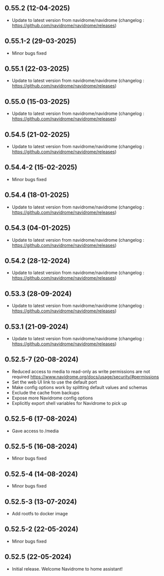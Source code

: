
## 0.55.2 (12-04-2025)
- Update to latest version from navidrome/navidrome (changelog : https://github.com/navidrome/navidrome/releases)
## 0.55.1-2 (29-03-2025)
- Minor bugs fixed

## 0.55.1 (22-03-2025)
- Update to latest version from navidrome/navidrome (changelog : https://github.com/navidrome/navidrome/releases)

## 0.55.0 (15-03-2025)
- Update to latest version from navidrome/navidrome (changelog : https://github.com/navidrome/navidrome/releases)

## 0.54.5 (21-02-2025)
- Update to latest version from navidrome/navidrome (changelog : https://github.com/navidrome/navidrome/releases)
## 0.54.4-2 (15-02-2025)
- Minor bugs fixed

## 0.54.4 (18-01-2025)
- Update to latest version from navidrome/navidrome (changelog : https://github.com/navidrome/navidrome/releases)

## 0.54.3 (04-01-2025)
- Update to latest version from navidrome/navidrome (changelog : https://github.com/navidrome/navidrome/releases)

## 0.54.2 (28-12-2024)
- Update to latest version from navidrome/navidrome (changelog : https://github.com/navidrome/navidrome/releases)

## 0.53.3 (28-09-2024)
- Update to latest version from navidrome/navidrome (changelog : https://github.com/navidrome/navidrome/releases)

## 0.53.1 (21-09-2024)
- Update to latest version from navidrome/navidrome (changelog : https://github.com/navidrome/navidrome/releases)
## 0.52.5-7 (20-08-2024)

- Reduced access to media to read-only as write permissions are not required https://www.navidrome.org/docs/usage/security/#permissions
- Set the web UI link to use the default port
- Make config options work by splitting default values and schemas
- Exclude the cache from backups
- Expose more Navidrome config options
- Explicitly export shell variables for Navidrome to pick up

## 0.52.5-6 (17-08-2024)

- Gave access to /media

## 0.52.5-5 (16-08-2024)

- Minor bugs fixed

## 0.52.5-4 (14-08-2024)

- Minor bugs fixed

## 0.52.5-3 (13-07-2024)

- Add rootfs to docker image

## 0.52.5-2 (22-05-2024)

- Minor bugs fixed

## 0.52.5 (22-05-2024)

- Initial release. Welcome Navidrome to home assistant!
